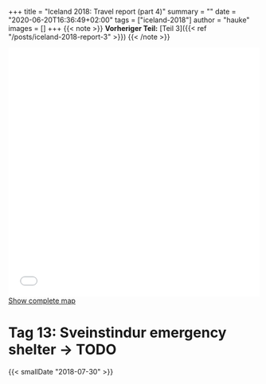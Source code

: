 +++
title = "Iceland 2018: Travel report (part 4)"
summary = ""
date = "2020-06-20T16:36:49+02:00"
tags = ["iceland-2018"]
author = "hauke"
images = []
+++
{{< note >}}
**Vorheriger Teil:** [Teil 3]({{< ref "/posts/iceland-2018-report-3" >}})
{{< /note >}}

<iframe
	width="100%"
	height="500px"
	frameborder="0"
	allowfullscreen
	src="//umap.openstreetmap.de/en/map/island-2018_1692#10/64.06/-18.75">
</iframe>
<a target="_blank" href="//umap.openstreetmap.de/en/map/island-2018_1692">
	Show complete map
</a>

# Tag 13: Sveinstindur emergency shelter → TODO
{{< smallDate "2018-07-30" >}}
